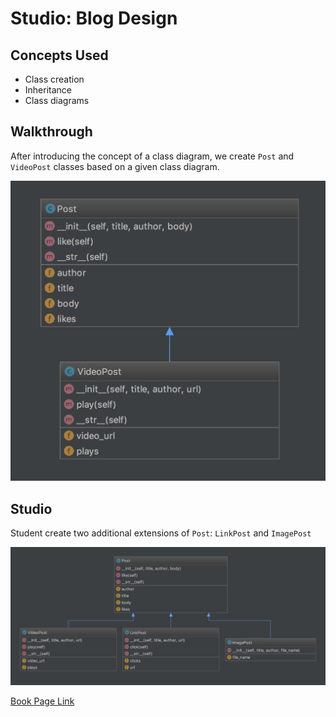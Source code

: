 # Studio: Blog Design

## Concepts Used

- Class creation
- Inheritance
- Class diagrams

## Walkthrough

After introducing the concept of a class diagram, we create `Post` and `VideoPost` classes based on a given class diagram.

![Walkthrough Class Diagram](ch14-walkthrough.png)

## Studio

Student create two additional extensions of `Post`: `LinkPost` and `ImagePost`

![Studio Class Diagram](ch14-studio.png)

[Book Page Link](https://runestone.launchcode.org/runestone/static/thinkcspy/Studios/blog-design.html)
